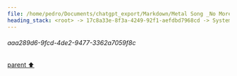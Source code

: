```yaml
---
file: /home/pedro/Documents/chatgpt_export/Markdown/Metal Song _No More Tears_.md
heading_stack: <root> -> 17c8a33e-8f3a-4249-92f1-aefdbd7968cd -> System -> a08bc7b5-467d-4cc2-b74d-09f014e30b4d -> System -> aaa21d13-4fcc-46bc-ac53-ac7a87a0c660 -> User -> f903c56d-9bc1-4e45-b728-a198e04e7284 -> Assistant -> aaa289d6-9fcd-4de2-9477-3362a7059f8c
---
```

###### aaa289d6-9fcd-4de2-9477-3362a7059f8c
[parent ⬆️](#f903c56d-9bc1-4e45-b728-a198e04e7284)
